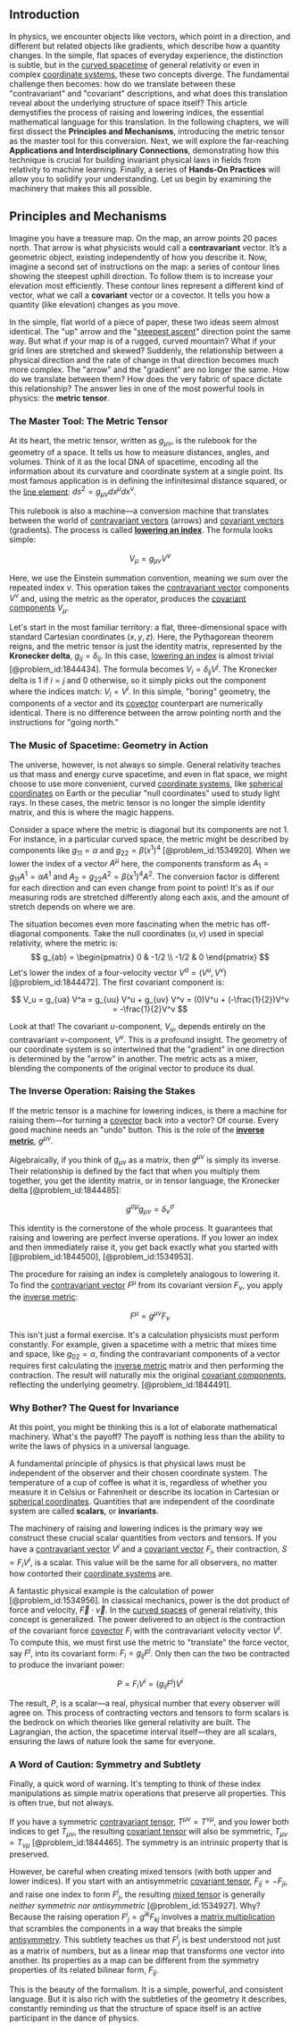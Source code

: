 ## Introduction
In physics, we encounter objects like vectors, which point in a direction, and different but related objects like gradients, which describe how a quantity changes. In the simple, flat spaces of everyday experience, the distinction is subtle, but in the [curved spacetime](@article_id:184444) of general relativity or even in complex [coordinate systems](@article_id:148772), these two concepts diverge. The fundamental challenge then becomes: how do we translate between these "contravariant" and "covariant" descriptions, and what does this translation reveal about the underlying structure of space itself? This article demystifies the process of raising and lowering indices, the essential mathematical language for this translation. In the following chapters, we will first dissect the **Principles and Mechanisms**, introducing the metric tensor as the master tool for this conversion. Next, we will explore the far-reaching **Applications and Interdisciplinary Connections**, demonstrating how this technique is crucial for building invariant physical laws in fields from relativity to machine learning. Finally, a series of **Hands-On Practices** will allow you to solidify your understanding. Let us begin by examining the machinery that makes this all possible.

## Principles and Mechanisms

Imagine you have a treasure map. On the map, an arrow points 20 paces north. That arrow is what physicists would call a **contravariant** vector. It’s a geometric object, existing independently of how you describe it. Now, imagine a second set of instructions on the map: a series of contour lines showing the steepest uphill direction. To follow them is to increase your elevation most efficiently. These contour lines represent a different kind of vector, what we call a **covariant** vector or a covector. It tells you how a quantity (like elevation) changes as you move.

In the simple, flat world of a piece of paper, these two ideas seem almost identical. The "up" arrow and the "[steepest ascent](@article_id:196451)" direction point the same way. But what if your map is of a rugged, curved mountain? What if your grid lines are stretched and skewed? Suddenly, the relationship between a physical direction and the rate of change in that direction becomes much more complex. The "arrow" and the "gradient" are no longer the same. How do we translate between them? How does the very fabric of space dictate this relationship? The answer lies in one of the most powerful tools in physics: the **metric tensor**.

### The Master Tool: The Metric Tensor

At its heart, the metric tensor, written as $g_{\mu\nu}$, is the rulebook for the geometry of a space. It tells us how to measure distances, angles, and volumes. Think of it as the local DNA of spacetime, encoding all the information about its curvature and coordinate system at a single point. Its most famous application is in defining the infinitesimal distance squared, or the [line element](@article_id:196339): $ds^2 = g_{\mu\nu} dx^\mu dx^\nu$.

This rulebook is also a machine—a conversion machine that translates between the world of [contravariant vectors](@article_id:271989) (arrows) and [covariant vectors](@article_id:263423) (gradients). The process is called **[lowering an index](@article_id:184441)**. The formula looks simple:

$$
V_\mu = g_{\mu\nu} V^\nu
$$

Here, we use the Einstein summation convention, meaning we sum over the repeated index $\nu$. This operation takes the [contravariant vector](@article_id:268053) components $V^\nu$ and, using the metric as the operator, produces the [covariant components](@article_id:261453) $V_\mu$.

Let's start in the most familiar territory: a flat, three-dimensional space with standard Cartesian coordinates $(x, y, z)$. Here, the Pythagorean theorem reigns, and the metric tensor is just the identity matrix, represented by the **Kronecker delta**, $g_{ij} = \delta_{ij}$. In this case, [lowering an index](@article_id:184441) is almost trivial [@problem_id:1844434]. The formula becomes $V_i = \delta_{ij}V^j$. The Kronecker delta is 1 if $i=j$ and 0 otherwise, so it simply picks out the component where the indices match: $V_i = V^i$. In this simple, "boring" geometry, the components of a vector and its [covector](@article_id:149769) counterpart are numerically identical. There is no difference between the arrow pointing north and the instructions for "going north."

### The Music of Spacetime: Geometry in Action

The universe, however, is not always so simple. General relativity teaches us that mass and energy curve spacetime, and even in flat space, we might choose to use more convenient, curved [coordinate systems](@article_id:148772), like [spherical coordinates](@article_id:145560) on Earth or the peculiar "null coordinates" used to study light rays. In these cases, the metric tensor is no longer the simple identity matrix, and this is where the magic happens.

Consider a space where the metric is diagonal but its components are not 1. For instance, in a particular curved space, the metric might be described by components like $g_{11} = \alpha$ and $g_{22} = \beta (x^1)^4$ [@problem_id:1534920]. When we lower the index of a vector $A^\mu$ here, the components transform as $A_1 = g_{11}A^1 = \alpha A^1$ and $A_2 = g_{22}A^2 = \beta (x^1)^4 A^2$. The conversion factor is different for each direction and can even change from point to point! It's as if our measuring rods are stretched differently along each axis, and the amount of stretch depends on where we are.

The situation becomes even more fascinating when the metric has off-diagonal components. Take the null coordinates $(u, v)$ used in special relativity, where the metric is:
$$
g_{ab} = \begin{pmatrix} 0 & -1/2 \\ -1/2 & 0 \end{pmatrix}
$$
Let's lower the index of a four-velocity vector $V^a = (V^u, V^v)$ [@problem_id:1844472]. The first covariant component is:

$$
V_u = g_{ua} V^a = g_{uu} V^u + g_{uv} V^v = (0)V^u + (-\frac{1}{2})V^v = -\frac{1}{2}V^v
$$

Look at that! The covariant $u$-component, $V_u$, depends entirely on the contravariant $v$-component, $V^v$. This is a profound insight. The geometry of our coordinate system is so intertwined that the "gradient" in one direction is determined by the "arrow" in another. The metric acts as a mixer, blending the components of the original vector to produce its dual.

### The Inverse Operation: Raising the Stakes

If the metric tensor is a machine for lowering indices, is there a machine for raising them—for turning a [covector](@article_id:149769) back into a vector? Of course. Every good machine needs an "undo" button. This is the role of the **[inverse metric](@article_id:273380)**, $g^{\mu\nu}$.

Algebraically, if you think of $g_{\mu\nu}$ as a matrix, then $g^{\mu\nu}$ is simply its inverse. Their relationship is defined by the fact that when you multiply them together, you get the identity matrix, or in tensor language, the Kronecker delta [@problem_id:1844485]:

$$
g^{\sigma\mu} g_{\mu\nu} = \delta^\sigma_\nu
$$

This identity is the cornerstone of the whole process. It guarantees that raising and lowering are perfect inverse operations. If you lower an index and then immediately raise it, you get back exactly what you started with [@problem_id:1844500], [@problem_id:1534953].

The procedure for raising an index is completely analogous to lowering it. To find the [contravariant vector](@article_id:268053) $F^\mu$ from its covariant version $F_\nu$, you apply the [inverse metric](@article_id:273380):

$$
F^\mu = g^{\mu\nu} F_\nu
$$

This isn't just a formal exercise. It's a calculation physicists must perform constantly. For example, given a spacetime with a metric that mixes time and space, like $g_{02} = \alpha$, finding the contravariant components of a vector requires first calculating the [inverse metric](@article_id:273380) matrix and then performing the contraction. The result will naturally mix the original [covariant components](@article_id:261453), reflecting the underlying geometry. [@problem_id:1844491].

### Why Bother? The Quest for Invariance

At this point, you might be thinking this is a lot of elaborate mathematical machinery. What's the payoff? The payoff is nothing less than the ability to write the laws of physics in a universal language.

A fundamental principle of physics is that physical laws must be independent of the observer and their chosen coordinate system. The temperature of a cup of coffee is what it is, regardless of whether you measure it in Celsius or Fahrenheit or describe its location in Cartesian or [spherical coordinates](@article_id:145560). Quantities that are independent of the coordinate system are called **scalars**, or **invariants**.

The machinery of raising and lowering indices is the primary way we construct these crucial scalar quantities from vectors and tensors. If you have a [contravariant vector](@article_id:268053) $V^i$ and a [covariant vector](@article_id:275354) $F_i$, their contraction, $S = F_i V^i$, is a scalar. This value will be the same for all observers, no matter how contorted their [coordinate systems](@article_id:148772) are.

A fantastic physical example is the calculation of power [@problem_id:1534956]. In classical mechanics, power is the dot product of force and velocity, $\vec{F} \cdot \vec{v}$. In the [curved spaces](@article_id:203841) of general relativity, this concept is generalized. The power delivered to an object is the contraction of the covariant force [covector](@article_id:149769) $F_i$ with the contravariant velocity vector $V^i$. To compute this, we must first use the metric to "translate" the force vector, say $F^j$, into its covariant form: $F_i = g_{ij} F^j$. Only then can the two be contracted to produce the invariant power:

$$
P = F_i V^i = (g_{ij} F^j) V^i
$$

The result, $P$, is a scalar—a real, physical number that every observer will agree on. This process of contracting vectors and tensors to form scalars is the bedrock on which theories like general relativity are built. The Lagrangian, the action, the spacetime interval itself—they are all scalars, ensuring the laws of nature look the same for everyone.

### A Word of Caution: Symmetry and Subtlety

Finally, a quick word of warning. It's tempting to think of these index manipulations as simple matrix operations that preserve all properties. This is often true, but not always.

If you have a symmetric [contravariant tensor](@article_id:187524), $T^{\mu\nu} = T^{\nu\mu}$, and you lower both indices to get $T_{\mu\nu}$, the resulting [covariant tensor](@article_id:198183) will also be symmetric, $T_{\mu\nu} = T_{\nu\mu}$ [@problem_id:1844465]. The symmetry is an intrinsic property that is preserved.

However, be careful when creating mixed tensors (with both upper and lower indices). If you start with an antisymmetric [covariant tensor](@article_id:198183), $F_{ij} = -F_{ji}$, and raise one index to form $F^i{}_j$, the resulting [mixed tensor](@article_id:181585) is generally *neither symmetric nor antisymmetric* [@problem_id:1534927]. Why? Because the raising operation $F^i{}_j = g^{ik}F_{kj}$ involves a [matrix multiplication](@article_id:155541) that scrambles the components in a way that breaks the simple [antisymmetry](@article_id:261399). This subtlety teaches us that $F^i{}_j$ is best understood not just as a matrix of numbers, but as a linear map that transforms one vector into another. Its properties as a map can be different from the symmetry properties of its related bilinear form, $F_{ij}$.

This is the beauty of the formalism. It is a simple, powerful, and consistent language. But it is also rich with the subtleties of the geometry it describes, constantly reminding us that the structure of space itself is an active participant in the dance of physics.